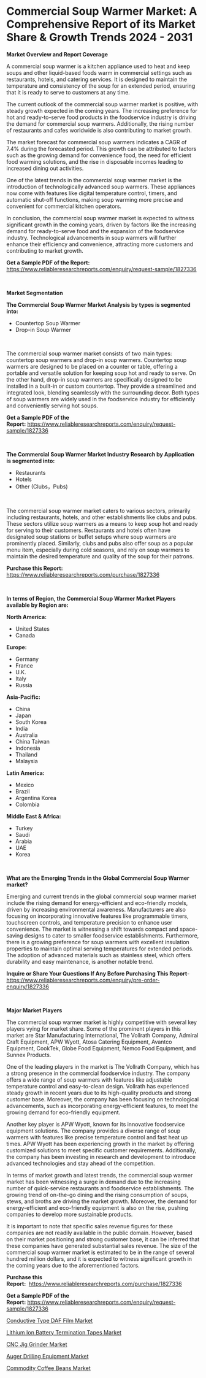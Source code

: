 <p><h1>Commercial Soup Warmer Market: A Comprehensive Report of its Market Share & Growth Trends 2024 - 2031</h1></p><p><strong>Market Overview and Report Coverage</strong></p>
<p><p>A commercial soup warmer is a kitchen appliance used to heat and keep soups and other liquid-based foods warm in commercial settings such as restaurants, hotels, and catering services. It is designed to maintain the temperature and consistency of the soup for an extended period, ensuring that it is ready to serve to customers at any time.</p><p>The current outlook of the commercial soup warmer market is positive, with steady growth expected in the coming years. The increasing preference for hot and ready-to-serve food products in the foodservice industry is driving the demand for commercial soup warmers. Additionally, the rising number of restaurants and cafes worldwide is also contributing to market growth.</p><p>The market forecast for commercial soup warmers indicates a CAGR of 7.4% during the forecasted period. This growth can be attributed to factors such as the growing demand for convenience food, the need for efficient food warming solutions, and the rise in disposable incomes leading to increased dining out activities.</p><p>One of the latest trends in the commercial soup warmer market is the introduction of technologically advanced soup warmers. These appliances now come with features like digital temperature control, timers, and automatic shut-off functions, making soup warming more precise and convenient for commercial kitchen operators.</p><p>In conclusion, the commercial soup warmer market is expected to witness significant growth in the coming years, driven by factors like the increasing demand for ready-to-serve food and the expansion of the foodservice industry. Technological advancements in soup warmers will further enhance their efficiency and convenience, attracting more customers and contributing to market growth.</p></p>
<p><strong>Get a Sample PDF of the Report:</strong> <a href="https://www.reliableresearchreports.com/enquiry/request-sample/1827336">https://www.reliableresearchreports.com/enquiry/request-sample/1827336</a></p>
<p>&nbsp;</p>
<p><strong>Market Segmentation</strong></p>
<p><strong>The Commercial Soup Warmer Market Analysis by types is segmented into:</strong></p>
<p><ul><li>Countertop Soup Warmer</li><li>Drop-in Soup Warmer</li></ul></p>
<p>&nbsp;</p>
<p><p>The commercial soup warmer market consists of two main types: countertop soup warmers and drop-in soup warmers. Countertop soup warmers are designed to be placed on a counter or table, offering a portable and versatile solution for keeping soup hot and ready to serve. On the other hand, drop-in soup warmers are specifically designed to be installed in a built-in or custom countertop. They provide a streamlined and integrated look, blending seamlessly with the surrounding decor. Both types of soup warmers are widely used in the foodservice industry for efficiently and conveniently serving hot soups.</p></p>
<p><strong>Get a Sample PDF of the Report:</strong>&nbsp;<a href="https://www.reliableresearchreports.com/enquiry/request-sample/1827336">https://www.reliableresearchreports.com/enquiry/request-sample/1827336</a></p>
<p>&nbsp;</p>
<p><strong>The Commercial Soup Warmer Market Industry Research by Application is segmented into:</strong></p>
<p><ul><li>Restaurants</li><li>Hotels</li><li>Other (Clubs，Pubs)</li></ul></p>
<p>&nbsp;</p>
<p><p>The commercial soup warmer market caters to various sectors, primarily including restaurants, hotels, and other establishments like clubs and pubs. These sectors utilize soup warmers as a means to keep soup hot and ready for serving to their customers. Restaurants and hotels often have designated soup stations or buffet setups where soup warmers are prominently placed. Similarly, clubs and pubs also offer soup as a popular menu item, especially during cold seasons, and rely on soup warmers to maintain the desired temperature and quality of the soup for their patrons.</p></p>
<p><strong>Purchase this Report:</strong>&nbsp; <a href="https://www.reliableresearchreports.com/purchase/1827336">https://www.reliableresearchreports.com/purchase/1827336</a></p>
<p>&nbsp;</p>
<p><strong>In terms of Region, the Commercial Soup Warmer Market Players available by Region are:</strong></p>
<p>
    <p> <strong> North America: </strong>
        <ul>
            <li>United States</li>
            <li>Canada</li>
        </ul>
        </p> 
    <p> <strong> Europe: </strong>
        <ul>
            <li>Germany</li>
            <li>France</li>
            <li>U.K.</li>
            <li>Italy</li>
            <li>Russia</li>
        </ul>
        </p> 
    <p> <strong> Asia-Pacific: </strong>
        <ul>
            <li>China</li>
            <li>Japan</li>
            <li>South Korea</li>
            <li>India</li>
            <li>Australia</li>
            <li>China Taiwan</li>
            <li>Indonesia</li>
            <li>Thailand</li>
            <li>Malaysia</li>
        </ul>
        </p> 
    <p> <strong> Latin America: </strong>
        <ul>
            <li>Mexico</li>
            <li>Brazil</li>
            <li>Argentina Korea</li>
            <li>Colombia</li>
        </ul>
        </p> 
    <p> <strong> Middle East & Africa: </strong>
        <ul>
            <li>Turkey</li>
            <li>Saudi</li>
            <li>Arabia</li>
            <li>UAE</li>
            <li>Korea</li>
        </ul>
    </p>
    </p>
<p>&nbsp;</p>
<p><strong>What are the Emerging Trends in the Global Commercial Soup Warmer market?</strong></p>
<p><p>Emerging and current trends in the global commercial soup warmer market include the rising demand for energy-efficient and eco-friendly models, driven by increasing environmental awareness. Manufacturers are also focusing on incorporating innovative features like programmable timers, touchscreen controls, and temperature precision to enhance user convenience. The market is witnessing a shift towards compact and space-saving designs to cater to smaller foodservice establishments. Furthermore, there is a growing preference for soup warmers with excellent insulation properties to maintain optimal serving temperatures for extended periods. The adoption of advanced materials such as stainless steel, which offers durability and easy maintenance, is another notable trend.</p></p>
<p><strong>Inquire or Share Your Questions If Any Before Purchasing This Report</strong>- <a href="https://www.reliableresearchreports.com/enquiry/pre-order-enquiry/1827336">https://www.reliableresearchreports.com/enquiry/pre-order-enquiry/1827336</a></p>
<p>&nbsp;</p>
<p><strong>Major Market Players</strong></p>
<p><p>The commercial soup warmer market is highly competitive with several key players vying for market share. Some of the prominent players in this market are Star Manufacturing International, The Vollrath Company, Admiral Craft Equipment, APW Wyott, Atosa Catering Equipment, Avantco Equipment, CookTek, Globe Food Equipment, Nemco Food Equipment, and Sunnex Products.</p><p>One of the leading players in the market is The Vollrath Company, which has a strong presence in the commercial foodservice industry. The company offers a wide range of soup warmers with features like adjustable temperature control and easy-to-clean design. Vollrath has experienced steady growth in recent years due to its high-quality products and strong customer base. Moreover, the company has been focusing on technological advancements, such as incorporating energy-efficient features, to meet the growing demand for eco-friendly equipment.</p><p>Another key player is APW Wyott, known for its innovative foodservice equipment solutions. The company provides a diverse range of soup warmers with features like precise temperature control and fast heat up times. APW Wyott has been experiencing growth in the market by offering customized solutions to meet specific customer requirements. Additionally, the company has been investing in research and development to introduce advanced technologies and stay ahead of the competition.</p><p>In terms of market growth and latest trends, the commercial soup warmer market has been witnessing a surge in demand due to the increasing number of quick-service restaurants and foodservice establishments. The growing trend of on-the-go dining and the rising consumption of soups, stews, and broths are driving the market growth. Moreover, the demand for energy-efficient and eco-friendly equipment is also on the rise, pushing companies to develop more sustainable products.</p><p>It is important to note that specific sales revenue figures for these companies are not readily available in the public domain. However, based on their market positioning and strong customer base, it can be inferred that these companies have generated substantial sales revenue. The size of the commercial soup warmer market is estimated to be in the range of several hundred million dollars, and it is expected to witness significant growth in the coming years due to the aforementioned factors.</p></p>
<p><strong>Purchase this Report:</strong>&nbsp;&nbsp;<a href="https://www.reliableresearchreports.com/purchase/1827336">https://www.reliableresearchreports.com/purchase/1827336</a></p>
<p></p>
<p><strong>Get a Sample PDF of the Report:</strong>&nbsp;<a href="https://www.reliableresearchreports.com/enquiry/request-sample/1827336">https://www.reliableresearchreports.com/enquiry/request-sample/1827336</a></p>
<p><p><a href="https://medium.com/@rosebarnett1936/conductive-type-daf-film-market-insight-market-trends-growth-forecasted-from-2023-to-2030-1f517992e793">Conductive Type DAF Film Market</a></p><p><a href="https://medium.com/@rosebarnett1936/lithium-ion-battery-termination-tapes-market-insight-market-trends-growth-forecasted-from-2023-59cdcb347ab1">Lithium Ion Battery Termination Tapes Market</a></p><p><a href="https://github.com/tamvrosiya/Market-Research-Report-List-2/blob/main/cnc-jig-grinder-market.md">CNC Jig Grinder Market</a></p><p><a href="https://github.com/dringals/Market-Research-Report-List-2/blob/main/auger-drilling-equipment-market.md">Auger Drilling Equipment Market</a></p><p><a href="https://medium.com/@rosebarnett1936/commodity-coffee-beans-market-comprehensive-assessment-by-type-application-and-geography-4a8f828edc1d">Commodity Coffee Beans Market</a></p></p>